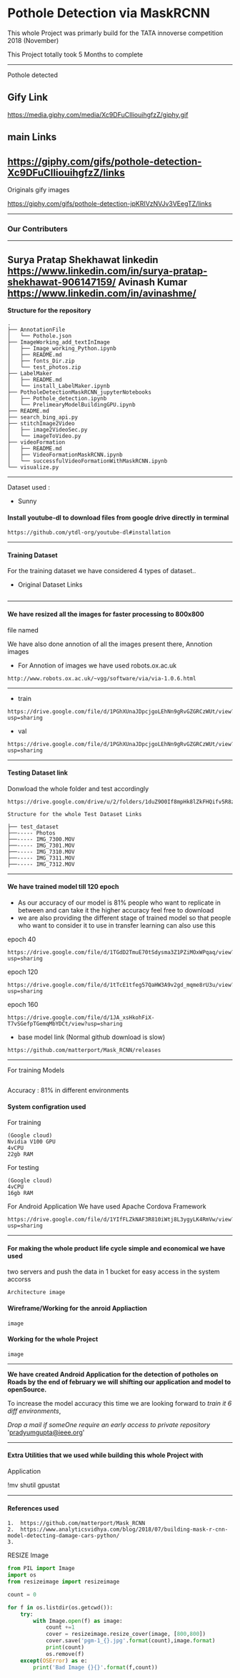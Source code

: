 Pothole Detection via MaskRCNN
==============================

This whole Project was primarly build for the TATA innoverse competition 2018
(November)

This Project totally took 5 Months to complete


-------------------------------------------------------------------------------
Pothole detected
## Gify Link
https://media.giphy.com/media/Xc9DFuCIIiouihgfzZ/giphy.gif

## main Links
https://giphy.com/gifs/pothole-detection-Xc9DFuCIIiouihgfzZ/links
-------------------------------------------------------------------------------
Originals gify images

https://giphy.com/gifs/pothole-detection-jpKRIVzNVJv3VEegTZ/links

------------------------------------------------------------------------------

### Our Contributers
-------------------
Surya Pratap Shekhawat
linkedin https://www.linkedin.com/in/surya-pratap-shekhawat-906147159/
Avinash Kumar
https://www.linkedin.com/in/avinashme/
------------------------------------------------------------------------------
**Structure for the repository**
```
.
├── AnnotationFile
│   └── Pothole.json
├── ImageWorking_add_textInImage
│   ├── Image_working_Python.ipynb
│   ├── README.md
│   ├── fonts_Dir.zip
│   └── test_photos.zip
├── LabelMaker
│   ├── README.md
│   └── install_LabelMaker.ipynb
├── PotholeDetectionMaskRCNN_jupyterNotebooks
│   ├── Pothole_detection.ipynb
│   └── PrelimearyModelBuildingGPU.ipynb
├── README.md
├── search_bing_api.py
├── stitchImage2Video
│   ├── image2VideoSec.py
│   └── imageToVideo.py
├── videoFormation
│   ├── README.md
│   ├── VideoFormationMaskRCNN.ipynb
│   └── successfulVideoFormationWithMaskRCNN.ipynb
└── visualize.py
```
------------------------------------------------------------------------------

Dataset used :
- Sunny


#### Install youtube-dl to download files from google drive directly in terminal
```
https://github.com/ytdl-org/youtube-dl#installation
```
------------------------------------------------------------------------------

#### Training Dataset
For the training dataset we have considered 4 types of dataset..
- Original Dataset Links
````

````
-------------------------------------------------------------------------------
#### We have resized all the images for faster processing to 800x800
file named

We have also done annotion of all the images present there,
Annotion images

- For Annotion of images we have used robots.ox.ac.uk
````
http://www.robots.ox.ac.uk/~vgg/software/via/via-1.0.6.html
````
-------------------------------------------------------------------------------
-  train
````
https://drive.google.com/file/d/1PGhXUnaJDpcjgoLEhNn9gRvGZGRCzWUt/view?usp=sharing
````

- val
````
https://drive.google.com/file/d/1PGhXUnaJDpcjgoLEhNn9gRvGZGRCzWUt/view?usp=sharing
````
-------------------------------------------------------------------------------

#### Testing Dataset link  
Donwload the whole folder and test accordingly
````
https://drive.google.com/drive/u/2/folders/1duZ9O0If8mpHk8lZkFHQifv5R8z4dcKx
````
````
Structure for the whole Test Dataset Links

├── test_dataset
├──----- Photos
├──----- IMG_7300.MOV
├──----- IMG_7301.MOV
├──----- IMG_7310.MOV
├──----- IMG_7311.MOV
├──----- IMG_7312.MOV

````
-------------------------------------------------------------------------------

#### We have trained model till 120 epoch
- As our accuracy of our model is 81% people who want to replicate in between and can take it
  the higher accuracy feel free to download
- we are also providing the different stage of trained model so that people who want to consider
  it to use in transfer learning can also use this

epoch 40
````
https://drive.google.com/file/d/1TGdD2TmuE70tSdysma3Z1PZiMOxWPqaq/view?usp=sharing
````

epoch 120
````
https://drive.google.com/file/d/1tTcE1tfeg57QaHW3A9v2gd_mqme8rU3u/view?usp=sharing
````

epoch 160
````
https://drive.google.com/file/d/1JA_xsHkohFiX-T7vSGefpTGemqMbYDCt/view?usp=sharing
````

- base model link (Normal github download is slow)
````
https://github.com/matterport/Mask_RCNN/releases
````

-------------------------------------------------------------------------------

For training Models
````

````

Accuracy : 81% in different environments

#### System configration used
For training

````
(Google cloud)
Nvidia V100 GPU
4vCPU
22gb RAM
````

For testing
````
(Google cloud)
4vCPU
16gb RAM
````

For Android Application
We have used Apache Cordova Framework

````
https://drive.google.com/file/d/1YIfFLZkNAF3R810iWtj8L3ygyLK4RmVw/view?usp=sharing
````
--------------------------------------------------------------------------------


#### For making the whole product life cycle simple and economical we have used
two servers and push the data in 1 bucket for easy access in the system accorss
````
Architecture image
````

#### Wireframe/Working for the anroid Appliaction
````
image
````

#### Working for the whole Project
````
image
````

-------------------------------------------------------------------------------

**We have created Android Application for the detection of potholes on Roads by the end of february we will shifting our application and model to openSource.**

To increase the model accuracy this time we are looking forward to _train it 6 diff environments_,

_Drop a mail if someOne require an early access to private repository_
'pradyumgupta@ieee.org'

-------------------------------------------------------------------------------
#### Extra Utilities that we used while building this whole Project with
Application


!mv
shutil
gpustat

-------------------------------------------------------------------------------
#### References used
````
1.  https://github.com/matterport/Mask_RCNN
2.  https://www.analyticsvidhya.com/blog/2018/07/building-mask-r-cnn-model-detecting-damage-cars-python/
3.  
````


RESIZE Image
```` python
from PIL import Image
import os
from resizeimage import resizeimage

count = 0

for f in os.listdir(os.getcwd()):
    try:
        with Image.open(f) as image:
            count +=1
            cover = resizeimage.resize_cover(image, [800,800])
            cover.save('pgm-1_{}.jpg'.format(count),image.format)
            print(count)
            os.remove(f)
    except(OSError) as e:
        print('Bad Image {}{}'.format(f,count))



````

























#
